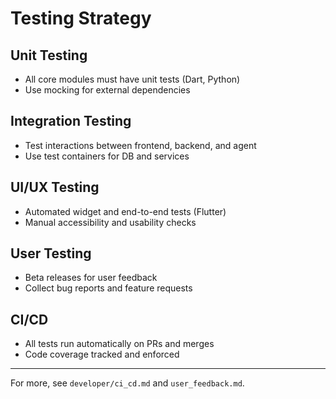 # Testing Strategy

## Unit Testing

- All core modules must have unit tests (Dart, Python)
- Use mocking for external dependencies

## Integration Testing

- Test interactions between frontend, backend, and agent
- Use test containers for DB and services

## UI/UX Testing

- Automated widget and end-to-end tests (Flutter)
- Manual accessibility and usability checks

## User Testing

- Beta releases for user feedback
- Collect bug reports and feature requests

## CI/CD

- All tests run automatically on PRs and merges
- Code coverage tracked and enforced

---

For more, see `developer/ci_cd.md` and `user_feedback.md`.
